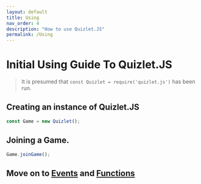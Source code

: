 ```yaml
---
layout: default
title: Using
nav_order: 4
description: "How to use Quizlet.JS"
permalink: /Using
---
```


# Initial Using Guide To Quizlet.JS

> It is presumed that `const Quizlet = require('quizlet.js')` has been run.

## Creating an instance of Quizlet.JS
```js
const Game = new Quizlet();
```

## Joining a Game.
```js
Game.joinGame();
```
## Move on to [Events](Events) and [Functions](Functions)